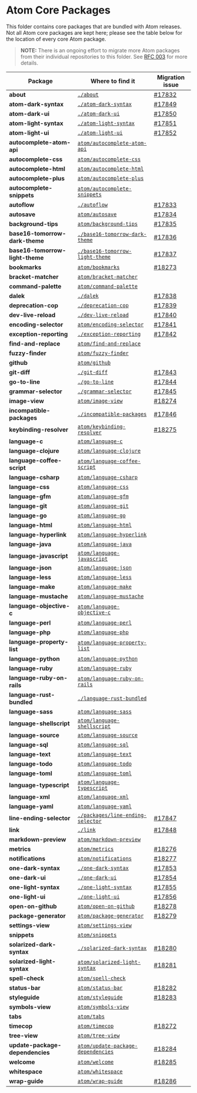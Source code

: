 # Atom Core Packages

This folder contains core packages that are bundled with Atom releases.  Not all Atom core packages are kept here; please
see the table below for the location of every core Atom package.

> **NOTE:** There is an ongoing effort to migrate more Atom packages from their individual repositories to this folder.
See [RFC 003](https://github.com/atom/atom/blob/master/docs/rfcs/003-consolidate-core-packages.md) for more details.

| Package | Where to find it | Migration issue |
|---------|------------------|-----------------|
| **about** | [`./about`](./about) | [#17832](https://github.com/atom/atom/issues/17832) |
| **atom-dark-syntax** | [`./atom-dark-syntax`](./atom-dark-syntax) | [#17849](https://github.com/atom/atom/issues/17849) |
| **atom-dark-ui** | [`./atom-dark-ui`](./atom-dark-ui) | [#17850](https://github.com/atom/atom/issues/17850) |
| **atom-light-syntax** | [`./atom-light-syntax`](./atom-light-syntax) | [#17851](https://github.com/atom/atom/issues/17851) |
| **atom-light-ui** | [`./atom-light-ui`](./atom-light-ui) | [#17852](https://github.com/atom/atom/issues/17852) |
| **autocomplete-atom-api** | [`atom/autocomplete-atom-api`][autocomplete-atom-api] |  |
| **autocomplete-css** | [`atom/autocomplete-css`][autocomplete-css] |  |
| **autocomplete-html** | [`atom/autocomplete-html`][autocomplete-html] |  |
| **autocomplete-plus** | [`atom/autocomplete-plus`][autocomplete-plus] |  |
| **autocomplete-snippets** | [`atom/autocomplete-snippets`][autocomplete-snippets] |  |
| **autoflow** | [`./autoflow`](./autoflow) | [#17833](https://github.com/atom/atom/issues/17833) |
| **autosave** | [`atom/autosave`][autosave] | [#17834](https://github.com/atom/atom/issues/17834) |
| **background-tips** | [`atom/background-tips`][background-tips] | [#17835](https://github.com/atom/atom/issues/17835) |
| **base16-tomorrow-dark-theme** | [`./base16-tomorrow-dark-theme`](./base16-tomorrow-dark-theme) | [#17836](https://github.com/atom/atom/issues/17836) |
| **base16-tomorrow-light-theme** | [`./base16-tomorrow-light-theme`](./base16-tomorrow-light-theme) | [#17837](https://github.com/atom/atom/issues/17837) |
| **bookmarks** | [`atom/bookmarks`][bookmarks] | [#18273](https://github.com/atom/atom/issues/18273) |
| **bracket-matcher** | [`atom/bracket-matcher`][bracket-matcher] |  |
| **command-palette** | [`atom/command-palette`][command-palette] |  |
| **dalek** | [`./dalek`](./dalek) | [#17838](https://github.com/atom/atom/issues/17838) |
| **deprecation-cop** | [`./deprecation-cop`](./deprecation-cop) | [#17839](https://github.com/atom/atom/issues/17839) |
| **dev-live-reload** | [`./dev-live-reload`](dev-live-reload) | [#17840](https://github.com/atom/atom/issues/17840) |
| **encoding-selector** | [`atom/encoding-selector`][encoding-selector] | [#17841](https://github.com/atom/atom/issues/17841) |
| **exception-reporting** | [`./exception-reporting`](./exception-reporting) | [#17842](https://github.com/atom/atom/issues/17842) |
| **find-and-replace** | [`atom/find-and-replace`][find-and-replace] |  |
| **fuzzy-finder** | [`atom/fuzzy-finder`][fuzzy-finder] |  |
| **github** | [`atom/github`][github] |  |
| **git-diff** | [`./git-diff`](./git-diff) | [#17843](https://github.com/atom/atom/issues/17843) |
| **go-to-line** | [`./go-to-line`](./go-to-line) | [#17844](https://github.com/atom/atom/issues/17844) |
| **grammar-selector** | [`./grammar-selector`](./grammar-selector) | [#17845](https://github.com/atom/atom/issues/17845) |
| **image-view** | [`atom/image-view`][image-view] | [#18274](https://github.com/atom/atom/issues/18274) |
| **incompatible-packages** | [`./incompatible-packages`](./incompatible-packages) | [#17846](https://github.com/atom/atom/issues/17846) |
| **keybinding-resolver** | [`atom/keybinding-resolver`][keybinding-resolver] | [#18275](https://github.com/atom/atom/issues/18275) |
| **language-c** | [`atom/language-c`][language-c] |  |
| **language-clojure** | [`atom/language-clojure`][language-clojure] |  |
| **language-coffee-script** | [`atom/language-coffee-script`][language-coffee-script] |  |
| **language-csharp** | [`atom/language-csharp`][language-csharp] |  |
| **language-css** | [`atom/language-css`][language-css] |  |
| **language-gfm** | [`atom/language-gfm`][language-gfm] |  |
| **language-git** | [`atom/language-git`][language-git] |  |
| **language-go** | [`atom/language-go`][language-go] |  |
| **language-html** | [`atom/language-html`][language-html] |  |
| **language-hyperlink** | [`atom/language-hyperlink`][language-hyperlink] |  |
| **language-java** | [`atom/language-java`][language-java] |  |
| **language-javascript** | [`atom/language-javascript`][language-javascript] |  |
| **language-json** | [`atom/language-json`][language-json] |  |
| **language-less** | [`atom/language-less`][language-less] |  |
| **language-make** | [`atom/language-make`][language-make] |  |
| **language-mustache** | [`atom/language-mustache`][language-mustache] |  |
| **language-objective-c** | [`atom/language-objective-c`][language-objective-c] |  |
| **language-perl** | [`atom/language-perl`][language-perl] |  |
| **language-php** | [`atom/language-php`][language-php] |  |
| **language-property-list** | [`atom/language-property-list`][language-property-list] |  |
| **language-python** | [`atom/language-python`][language-python] |  |
| **language-ruby** | [`atom/language-ruby`][language-ruby] |  |
| **language-ruby-on-rails** | [`atom/language-ruby-on-rails`][language-ruby-on-rails] |  |
| **language-rust-bundled** | [`./language-rust-bundled`](./language-rust-bundled) |  |
| **language-sass** | [`atom/language-sass`][language-sass] |  |
| **language-shellscript** | [`atom/language-shellscript`][language-shellscript] |  |
| **language-source** | [`atom/language-source`][language-source] |  |
| **language-sql** | [`atom/language-sql`][language-sql] |  |
| **language-text** | [`atom/language-text`][language-text] |  |
| **language-todo** | [`atom/language-todo`][language-todo] |  |
| **language-toml** | [`atom/language-toml`][language-toml] |  |
| **language-typescript** | [`atom/language-typescript`][language-typescript] |  |
| **language-xml** | [`atom/language-xml`][language-xml] |  |
| **language-yaml** | [`atom/language-yaml`][language-yaml] |  |
| **line-ending-selector** | [`./packages/line-ending-selector`](./line-ending-selector) | [#17847](https://github.com/atom/atom/issues/17847) |
| **link** | [`./link`](./link) | [#17848](https://github.com/atom/atom/issues/17848) |
| **markdown-preview** | [`atom/markdown-preview`][markdown-preview] |  |
| **metrics** | [`atom/metrics`][metrics] | [#18276](https://github.com/atom/atom/issues/18276) |
| **notifications** | [`atom/notifications`][notifications] | [#18277](https://github.com/atom/atom/issues/18277) |
| **one-dark-syntax** | [`./one-dark-syntax`](./one-dark-syntax) | [#17853](https://github.com/atom/atom/issues/17853) |
| **one-dark-ui** | [`./one-dark-ui`](./one-dark-ui) | [#17854](https://github.com/atom/atom/issues/17854) |
| **one-light-syntax** | [`./one-light-syntax`](./one-light-syntax) | [#17855](https://github.com/atom/atom/issues/17855) |
| **one-light-ui** | [`./one-light-ui`](./one-light-ui) | [#17856](https://github.com/atom/atom/issues/17856) |
| **open-on-github** | [`atom/open-on-github`][open-on-github] | [#18278](https://github.com/atom/atom/issues/18278) |
| **package-generator** | [`atom/package-generator`][package-generator] | [#18279](https://github.com/atom/atom/issues/18279) |
| **settings-view** | [`atom/settings-view`][settings-view] |  |
| **snippets** | [`atom/snippets`][snippets] |  |
| **solarized-dark-syntax** | [`./solarized-dark-syntax`](./solarized-dark-syntax) | [#18280](https://github.com/atom/atom/issues/18280) |
| **solarized-light-syntax** | [`atom/solarized-light-syntax`][solarized-light-syntax] | [#18281](https://github.com/atom/atom/issues/18281) |
| **spell-check** | [`atom/spell-check`][spell-check] |  |
| **status-bar** | [`atom/status-bar`][status-bar] | [#18282](https://github.com/atom/atom/issues/18282) |
| **styleguide** | [`atom/styleguide`][styleguide] | [#18283](https://github.com/atom/atom/issues/18283) |
| **symbols-view** | [`atom/symbols-view`][symbols-view] |  |
| **tabs** | [`atom/tabs`][tabs] |  |
| **timecop** | [`atom/timecop`][timecop] | [#18272](https://github.com/atom/atom/issues/18272) |
| **tree-view** | [`atom/tree-view`][tree-view] |  |
| **update-package-dependencies** | [`atom/update-package-dependencies`][update-package-dependencies] | [#18284](https://github.com/atom/atom/issues/18284) |
| **welcome** | [`atom/welcome`][welcome] | [#18285](https://github.com/atom/atom/issues/18285) |
| **whitespace** | [`atom/whitespace`][whitespace] |  |
| **wrap-guide** | [`atom/wrap-guide`][wrap-guide] | [#18286](https://github.com/atom/atom/issues/18286) |

[archive-view]: https://github.com/atom/archive-view
[autocomplete-atom-api]: https://github.com/atom/autocomplete-atom-api
[autocomplete-css]: https://github.com/atom/autocomplete-css
[autocomplete-html]: https://github.com/atom/autocomplete-html
[autocomplete-plus]: https://github.com/atom/autocomplete-plus
[autocomplete-snippets]: https://github.com/atom/autocomplete-snippets
[autosave]: https://github.com/atom/autosave
[background-tips]: https://github.com/atom/background-tips
[bookmarks]: https://github.com/atom/bookmarks
[bracket-matcher]: https://github.com/atom/bracket-matcher
[command-palette]: https://github.com/atom/command-palette
[encoding-selector]: https://github.com/atom/encoding-selector
[find-and-replace]: https://github.com/atom/find-and-replace
[fuzzy-finder]: https://github.com/atom/fuzzy-finder
[github]: https://github.com/atom/github
[image-view]: https://github.com/atom/image-view
[keybinding-resolver]: https://github.com/atom/keybinding-resolver
[language-c]: https://github.com/atom/language-c
[language-clojure]: https://github.com/atom/language-clojure
[language-coffee-script]: https://github.com/atom/language-coffee-script
[language-csharp]: https://github.com/atom/language-csharp
[language-css]: https://github.com/atom/language-css
[language-gfm]: https://github.com/atom/language-gfm
[language-git]: https://github.com/atom/language-git
[language-go]: https://github.com/atom/language-go
[language-html]: https://github.com/atom/language-html
[language-hyperlink]: https://github.com/atom/language-hyperlink
[language-java]: https://github.com/atom/language-java
[language-javascript]: https://github.com/atom/language-javascript
[language-json]: https://github.com/atom/language-json
[language-less]: https://github.com/atom/language-less
[language-make]: https://github.com/atom/language-make
[language-mustache]: https://github.com/atom/language-mustache
[language-objective-c]: https://github.com/atom/language-objective-c
[language-perl]: https://github.com/atom/language-perl
[language-php]: https://github.com/atom/language-php
[language-property-list]: https://github.com/atom/language-property-list
[language-python]: https://github.com/atom/language-python
[language-ruby]: https://github.com/atom/language-ruby
[language-ruby-on-rails]: https://github.com/atom/language-ruby-on-rails
[language-sass]: https://github.com/atom/language-sass
[language-shellscript]: https://github.com/atom/language-shellscript
[language-source]: https://github.com/atom/language-source
[language-sql]: https://github.com/atom/language-sql
[language-text]: https://github.com/atom/language-text
[language-todo]: https://github.com/atom/language-todo
[language-toml]: https://github.com/atom/language-toml
[language-typescript]: https://github.com/atom/language-typescript
[language-xml]: https://github.com/atom/language-xml
[language-yaml]: https://github.com/atom/language-yaml
[markdown-preview]: https://github.com/atom/markdown-preview
[metrics]: https://github.com/atom/metrics
[notifications]: https://github.com/atom/notifications
[open-on-github]: https://github.com/atom/open-on-github
[package-generator]: https://github.com/atom/package-generator
[settings-view]: https://github.com/atom/settings-view
[snippets]: https://github.com/atom/snippets
[solarized-light-syntax]: https://github.com/atom/solarized-light-syntax
[spell-check]: https://github.com/atom/spell-check
[status-bar]: https://github.com/atom/status-bar
[styleguide]: https://github.com/atom/styleguide
[symbols-view]: https://github.com/atom/symbols-view
[tabs]: https://github.com/atom/tabs
[timecop]: https://github.com/atom/timecop
[tree-view]: https://github.com/atom/tree-view
[update-package-dependencies]: https://github.com/atom/update-package-dependencies
[welcome]: https://github.com/atom/welcome
[whitespace]: https://github.com/atom/whitespace
[wrap-guide]: https://github.com/atom/wrap-guide
